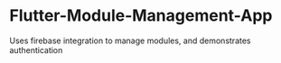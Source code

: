 # Flutter-Module-Management-App
Uses firebase integration to manage modules, and demonstrates authentication
